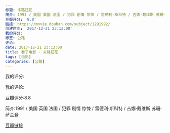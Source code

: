 ```yaml
---
标题: 末路狂花
简介: 1991 / 美国 英国 法国 / 犯罪 剧情 惊悚 / 雷德利·斯科特 / 吉娜·戴维斯 苏珊·萨兰登
豆瓣评分: '8.8'
链接: https://movie.douban.com/subject/1291992/
创建时间: '2017-12-21 23:13:00'
我的评分:
标签: 公路
评论:
date: 2017-12-21 23:13:00
title: 看了电影 - 末路狂花
tags: [电影]
categories: [公路]
---
```


我的评分:

我的评论:

豆瓣评分:8.8

简介:1991 / 美国 英国 法国 / 犯罪 剧情 惊悚 / 雷德利·斯科特 / 吉娜·戴维斯 苏珊·萨兰登

[豆瓣链接](https://movie.douban.com/subject/1291992/)


